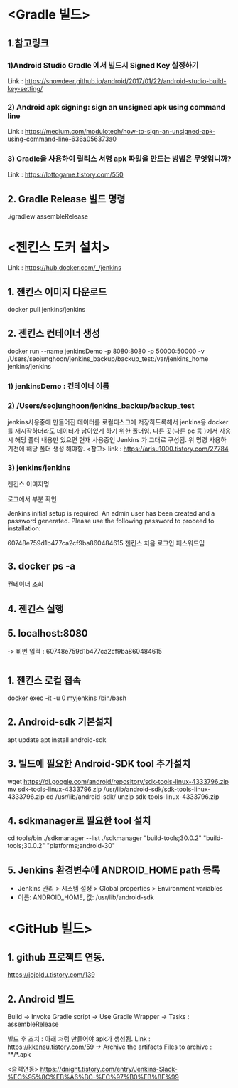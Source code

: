 # <Gradle 빌드>
## 1.참고링크
### 1)Android Studio Gradle 에서 빌드시 Signed Key 설정하기
Link : https://snowdeer.github.io/android/2017/01/22/android-studio-build-key-setting/

### 2) Android apk signing: sign an unsigned apk using command line
Link : https://medium.com/modulotech/how-to-sign-an-unsigned-apk-using-command-line-636a056373a0

### 3) Gradle을 사용하여 릴리스 서명 apk 파일을 만드는 방법은 무엇입니까?
Link : https://lottogame.tistory.com/550

## 2. Gradle Release 빌드 명령 
 ./gradlew assembleRelease

# <젠킨스 도커 설치> 
Link : https://hub.docker.com/_/jenkins

## 1. 젠킨스 이미지 다운로드
docker pull jenkins/jenkins
## 2. 젠킨스 컨테이너 생성 
docker run --name jenkinsDemo -p 8080:8080 -p 50000:50000 -v /Users/seojunghoon/jenkins_backup/backup_test:/var/jenkins_home jenkins/jenkins

### 1) jenkinsDemo : 컨테이너 이름 
### 2) /Users/seojunghoon/jenkins_backup/backup_test
jenkins사용중에 만들어진 데이터를 로컬디스크에 저장하도록해서 jenkins용 docker를 재시작하더라도 데이터가 남아있게 하기 위한 폴더임.
다른 곳(다른 pc 등 )에서 사용시 해당 폴더 내용만 있으면 현재 사용중인 Jenkins 가 그대로 구성됨.
위 명령 사용하기전에 해당 폴더 생성 해야함. 
<참고>
link : https://arisu1000.tistory.com/27784

### 3) jenkins/jenkins
젠킨스 이미지명 

로그에서 부분 확인

Jenkins initial setup is required. An admin user has been created and a password generated.
Please use the following password to proceed to installation:

60748e759d1b477ca2cf9ba860484615
젠킨스 처음 로그인 페스워드임 

## 3. docker ps -a 
컨테이너 조회

## 4. 젠킨스 실행 


## 5. localhost:8080 
-> 비번 입력 : 60748e759d1b477ca2cf9ba860484615


# <Android sdk install>
## 1. 젠킨스 로컬 접속 
 docker exec -it -u 0 myjenkins /bin/bash
 
## 2. Android-sdk 기본설치
apt update
apt install android-sdk

## 3. 빌드에 필요한 Android-SDK tool 추가설치
wget https://dl.google.com/android/repository/sdk-tools-linux-4333796.zip
mv sdk-tools-linux-4333796.zip /usr/lib/android-sdk/sdk-tools-linux-4333796.zip
cd /usr/lib/android-sdk/
unzip sdk-tools-linux-4333796.zip

## 4. sdkmanager로 필요한 tool 설치
cd tools/bin
./sdkmanager --list
./sdkmanager "build-tools;30.0.2" "build-tools;30.0.2" "platforms;android-30"

## 5. Jenkins 환경변수에 ANDROID_HOME path 등록
 - Jenkins 관리 > 시스템 설정 > Global properties > Environment variables
 - 이름: ANDROID_HOME, 값: /usr/lib/android-sdk


# <GitHub 빌드>
## 1. github 프로젝트 연동.
https://jojoldu.tistory.com/139
## 2. Android 빌드 
Build
    -> Invoke Gradle script
        ->  Use Gradle Wrapper
        ->  Tasks : assembleRelease

빌드 후 조치
: 아래 처럼 만들어야 apk가 생성됨. 
Link : https://kkensu.tistory.com/59
    -> Archive the artifacts
 	    Files to archive : **/*.apk

<슬랙연동>
https://dnight.tistory.com/entry/Jenkins-Slack-%EC%95%8C%EB%A6%BC-%EC%97%B0%EB%8F%99


